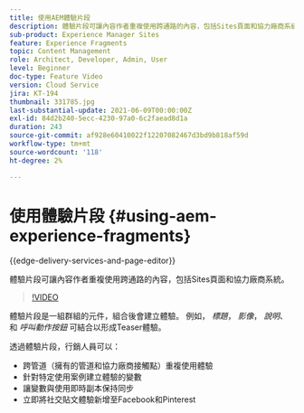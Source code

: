 ```yaml
---
title: 使用AEM體驗片段
description: 體驗片段可讓內容作者重複使用跨通路的內容，包括Sites頁面和協力廠商系統。
sub-product: Experience Manager Sites
feature: Experience Fragments
topic: Content Management
role: Architect, Developer, Admin, User
level: Beginner
doc-type: Feature Video
version: Cloud Service
jira: KT-194
thumbnail: 331785.jpg
last-substantial-update: 2021-06-09T00:00:00Z
exl-id: 84d2b240-5ecc-4230-97a0-6c2faead8d1a
duration: 243
source-git-commit: af928e60410022f12207082467d3bd9b818af59d
workflow-type: tm+mt
source-wordcount: '118'
ht-degree: 2%

---
```


# 使用體驗片段 {#using-aem-experience-fragments}

{{edge-delivery-services-and-page-editor}}

體驗片段可讓內容作者重複使用跨通路的內容，包括Sites頁面和協力廠商系統。

>[!VIDEO](https://video.tv.adobe.com/v/331785?quality=12&learn=on)

體驗片段是一組群組的元件，組合後會建立體驗。 例如， *標題*， *影像*， *說明*、和 *呼叫動作按鈕* 可結合以形成Teaser體驗。

透過體驗片段，行銷人員可以：

* 跨管道（擁有的管道和協力廠商接觸點）重複使用體驗
* 針對特定使用案例建立體驗的變數
* 讓變數與使用即時副本保持同步
* 立即將社交貼文體驗新增至Facebook和Pinterest
